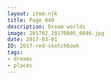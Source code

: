 ```yaml
---
layout: item.njk
title: Page 040
description: Dream worlds
image: 201702_20170805_0046.jpg
date: 2017-03-01
ID: 2017-red-sketchbook
tags:  
- dreams 
- places
---
```

